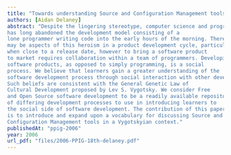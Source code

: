 ```yaml
---
title: "Towards understanding Source and Configuration Management tools as a method of introducing learners to the culture of software development"
authors: [Aidan Delaney]
abstract: "Despite the lingering stereotype, computer science and programming
has long abandoned the development model consisting of a
lone programmer writing code into the early hours of the morning. There
may be aspects of this heroism in a product development cycle, particularly
when close to a release date, however to bring a software product
to market requires collaboration within a team of programmers. Developing
software products, as opposed to simply programming, is a social
process. We believe that learners gain a greater understanding of the
software development process through social interaction with other developers.
Such beliefs are consistent with the General Genetic Law of
Cultural Development proposed by Lev S. Vygotsky. We consider Free
and Open Source software development to be a readily available repository
of differing development processes to use in introducing learners to
the social side of software development. The contribution of this paper
is to introduce and expand upon a vocabulary for discussing Source and
Configuration Management tools in a Vygotskyian context."
publishedAt: "ppig-2006"
year: 2006
url_pdf: "files/2006-PPIG-18th-delaney.pdf"
---
```


